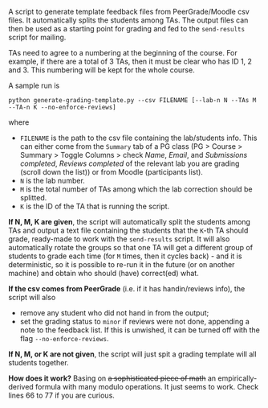 A script to generate template feedback files from PeerGrade/Moodle csv files. It automatically splits the students among TAs. The output files can then be used as a starting point for grading and fed to the `send-results` script for mailing.

TAs need to agree to a numbering at the beginning of the course. For example, if there are a total of 3 TAs, then it must be clear who has ID 1, 2 and 3. This numbering will be kept for the whole course.

A sample run is

`python generate-grading-template.py --csv FILENAME [--lab-n N --TAs M --TA-n K --no-enforce-reviews]`

where

- `FILENAME` is the path to the csv file containing the lab/students info. This can either come from the `Summary` tab of a PG class (PG > Course > Summary > Toggle Columns > check _Name_, _Email_, and _Submissions completed_, _Reviews completed_ of the relevant lab you are grading (scroll down the list)) or from Moodle (participants list).
- `N` is the lab number.
- `M` is the total number of TAs among which the lab correction should be splitted.
- `K` is the ID of the TA that is running the script.

**If N, M, K are given**, the script will automatically split the students among TAs and output a text file containing the students that the `K`-th TA should grade, ready-made to work with the `send-results` script. It will also automatically rotate the groups so that one TA will get a different group of students to grade each time (for `M` times, then it cycles back) - and it is deterministic, so it is possible to re-run it in the future (or on another machine) and obtain who should (have) correct(ed) what.

**If the csv comes from PeerGrade** (i.e. if it has handin/reviews info), the script will also

- remove any student who did not hand in from the output;
- set the grading status to `minor` if reviews were not done, appending a note to the feedback list. If this is unwished, it can be turned off with the flag `--no-enforce-reviews`.

**If N, M, or K are not given**, the script will just spit a grading template will all students together.

**How does it work?** Basing on ~~a sophisticated piece of math~~ an empirically-derived formula with many modulo operations. It just seems to work. Check lines 66 to 77 if you are curious.